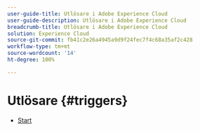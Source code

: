 ```yaml
---
user-guide-title: Utlösare i Adobe Experience Cloud
user-guide-description: Utlösare i Adobe Experience Cloud
breadcrumb-title: Utlösare i Adobe Experience Cloud
solution: Experience Cloud
source-git-commit: fb41c2e26a4945a9d9f24fec7f4c68a35af2c428
workflow-type: tm+mt
source-wordcount: '14'
ht-degree: 100%

---
```


# Utlösare {#triggers}

* [Start](home.md)

